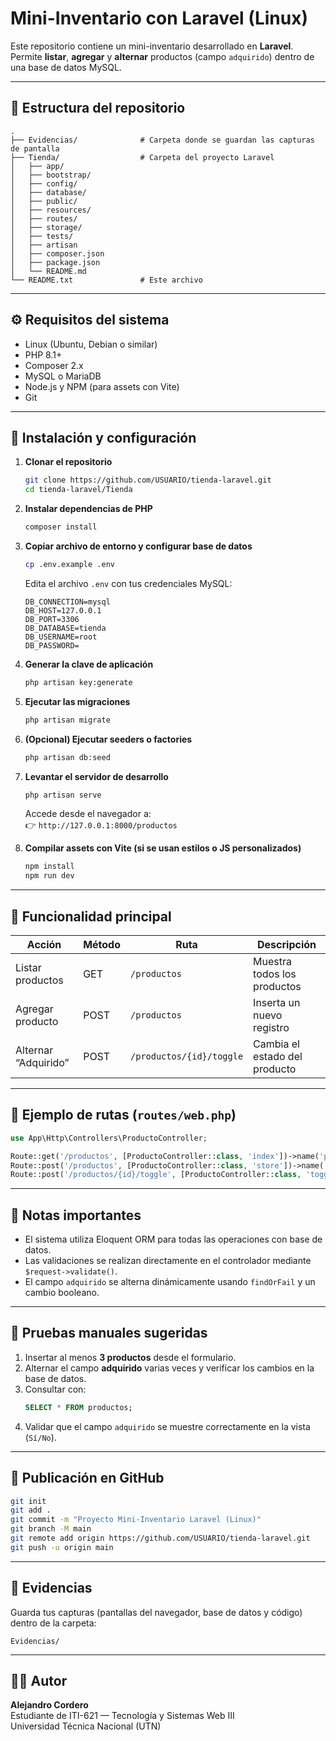 # Mini-Inventario con Laravel (Linux)

Este repositorio contiene un mini-inventario desarrollado en **Laravel**.  
Permite **listar**, **agregar** y **alternar** productos (campo `adquirido`) dentro de una base de datos MySQL.

---

## 📁 Estructura del repositorio

```
.
├── Evidencias/              # Carpeta donde se guardan las capturas de pantalla
├── Tienda/                  # Carpeta del proyecto Laravel
│   ├── app/
│   ├── bootstrap/
│   ├── config/
│   ├── database/
│   ├── public/
│   ├── resources/
│   ├── routes/
│   ├── storage/
│   ├── tests/
│   ├── artisan
│   ├── composer.json
│   ├── package.json
│   └── README.md
└── README.txt               # Este archivo
```

---

## ⚙️ Requisitos del sistema

- Linux (Ubuntu, Debian o similar)
- PHP 8.1+
- Composer 2.x
- MySQL o MariaDB
- Node.js y NPM (para assets con Vite)
- Git

---

## 🧩 Instalación y configuración

1. **Clonar el repositorio**
   ```bash
   git clone https://github.com/USUARIO/tienda-laravel.git
   cd tienda-laravel/Tienda
   ```

2. **Instalar dependencias de PHP**
   ```bash
   composer install
   ```

3. **Copiar archivo de entorno y configurar base de datos**
   ```bash
   cp .env.example .env
   ```
   Edita el archivo `.env` con tus credenciales MySQL:
   ```env
   DB_CONNECTION=mysql
   DB_HOST=127.0.0.1
   DB_PORT=3306
   DB_DATABASE=tienda
   DB_USERNAME=root
   DB_PASSWORD=
   ```

4. **Generar la clave de aplicación**
   ```bash
   php artisan key:generate
   ```

5. **Ejecutar las migraciones**
   ```bash
   php artisan migrate
   ```

6. **(Opcional) Ejecutar seeders o factories**
   ```bash
   php artisan db:seed
   ```

7. **Levantar el servidor de desarrollo**
   ```bash
   php artisan serve
   ```
   Accede desde el navegador a:  
   👉 `http://127.0.0.1:8000/productos`

8. **Compilar assets con Vite (si se usan estilos o JS personalizados)**
   ```bash
   npm install
   npm run dev
   ```

---

## 🧮 Funcionalidad principal

| Acción | Método | Ruta | Descripción |
|--------|--------|------|--------------|
| Listar productos | GET | `/productos` | Muestra todos los productos |
| Agregar producto | POST | `/productos` | Inserta un nuevo registro |
| Alternar “Adquirido” | POST | `/productos/{id}/toggle` | Cambia el estado del producto |

---

## 📜 Ejemplo de rutas (`routes/web.php`)
```php
use App\Http\Controllers\ProductoController;

Route::get('/productos', [ProductoController::class, 'index'])->name('productos.index');
Route::post('/productos', [ProductoController::class, 'store'])->name('productos.store');
Route::post('/productos/{id}/toggle', [ProductoController::class, 'toggle'])->name('productos.toggle');
```

---

## 🧠 Notas importantes

- El sistema utiliza Eloquent ORM para todas las operaciones con base de datos.
- Las validaciones se realizan directamente en el controlador mediante `$request->validate()`.
- El campo `adquirido` se alterna dinámicamente usando `findOrFail` y un cambio booleano.

---

## 🧪 Pruebas manuales sugeridas

1. Insertar al menos **3 productos** desde el formulario.
2. Alternar el campo **adquirido** varias veces y verificar los cambios en la base de datos.
3. Consultar con:
   ```sql
   SELECT * FROM productos;
   ```
4. Validar que el campo `adquirido` se muestre correctamente en la vista (`Sí/No`).

---

## 🚀 Publicación en GitHub

```bash
git init
git add .
git commit -m "Proyecto Mini-Inventario Laravel (Linux)"
git branch -M main
git remote add origin https://github.com/USUARIO/tienda-laravel.git
git push -u origin main
```

---

## 📂 Evidencias

Guarda tus capturas (pantallas del navegador, base de datos y código) dentro de la carpeta:

```
Evidencias/
```

---

## 👨‍💻 Autor

**Alejandro Cordero**  
Estudiante de ITI-621 — Tecnología y Sistemas Web III  
Universidad Técnica Nacional (UTN)
